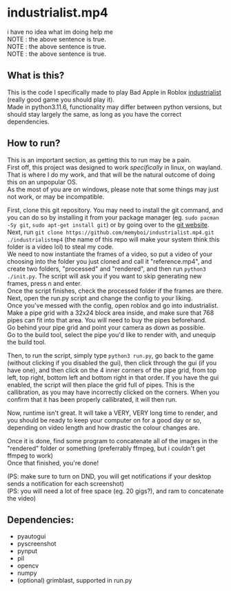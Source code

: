 # industrialist.mp4
i have no idea what im doing help me  
NOTE : the above sentence is true.  
NOTE : the above sentence is true.  
NOTE : the above sentence is true.  

## What is this?
This is the code I specifically made to play Bad Apple in Roblox [industrialist](https://www.roblox.com/games/9192423027/Industrialist-GOLD) (really good game you should play it).  
Made in python3.11.6, functionality may differ between python versions, but should stay largely the same, as long as you have the correct dependencies.

## How to run?
This is an important section, as getting this to run may be a pain.  
First off, this project was designed to work *specifically* in linux, on wayland. That is where I do my work, and that will be the natural outcome of doing this on an unpopular OS.  
As the most of you are on windows, please note that some things may just not work, or may be incompatible.  
  
First, clone this git repository. You may need to install the git command, and you can do so by installing it from your package manager (eg. `sudo pacman -Sy git`, `sudo apt-get install git`) or by going over to the [git website](https://git-scm.com/).  
Next, run `git clone https://github.com/memyboi/industrialist.mp4.git ./industrialistmp4` (the name of this repo will make your system think this folder is a video lol) to steal my code.  
We need to now instantiate the frames of a video, so put a video of your choosing into the folder you just cloned and call it "reference.mp4", and create two folders, "processed" and "rendered", and then run `python3 ./init.py`. The script will ask you if you want to skip generating new frames, press n and enter.  
Once the script finishes, check the processed folder if the frames are there.  
Next, open the run.py script and change the config to your liking.  
Once you've messed with the config, open roblox and go into industrialist.  
Make a pipe grid with a 32x24 block area inside, and make sure that 768 pipes can fit into that area. You will need to buy the pipes beforehand.  
Go behind your pipe grid and point your camera as down as possible.  
Go to the build tool, select the pipe you'd like to render with, and unequip the build tool.  
  
Then, to run the script, simply type `python3 run.py`, go back to the game (without clicking if you disabled the gui), then click through the gui (if you have one), and then click on the 4 inner corners of the pipe grid, from top left, top right, bottom left and bottom right in that order. If you have the gui enabled, the script will then place the grid full of pipes. This is the callibration, as you may have incorrectly clicked on the corners. When you confirm that it has been properly callibrated, it will then run.  

Now, runtime isn't great. It will take a VERY, VERY long time to render, and you should be ready to keep your computer on for a good day or so, depending on video length and how drastic the colour changes are.  

Once it is done, find some program to concatenate all of the images in the "rendered" folder or something (preferrably ffmpeg, but i couldn't get ffmpeg to work)  
Once that finished, you're done!  
  
(PS: make sure to turn on DND, you will get notifications if your desktop sends a notification for each screenshot)  
(PS: you will need a lot of free space (eg. 20 gigs?), and ram to concatenate the video)

## Dependencies:
- pyautogui
- pyscreenshot
- pynput
- pil
- opencv
- numpy  
- (optional) grimblast, supported in run.py

